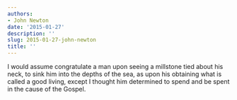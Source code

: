 ```yaml
---
authors:
- John Newton
date: '2015-01-27'
description: ''
slug: 2015-01-27-john-newton
title: ''
---
```

I would assume congratulate a man upon seeing a millstone tied about his neck, to sink him into the depths of the sea, as upon his obtaining what is called a good living, except I thought him determined to spend and be spent in the cause of the Gospel.



